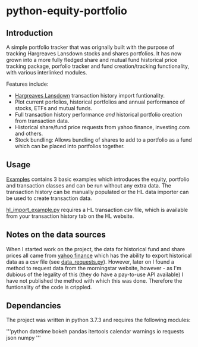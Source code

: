 # python-equity-portfolio
## Introduction
A simple portfolio tracker that was orignally built with the purpose of tracking Hargreaves Lansdown stocks and shares portfolios. It has now grown into a more fully fledged share and mutual fund historical price tracking package, porfolio tracker and fund creation/tracking functionality, with various interlinked modules. 

Features include:
* [Hargreaves Lansdown](hl.co.uk/) transaction history import funtionality.
* Plot current porfolios, historical portfolios and annual performance of stocks, ETFs and mutual funds.
* Full transaction history performance *and* historical portfolio creation from transaction data.
* Historical share/fund price requests from yahoo finance, investing.com and others. 
* Stock bundling: Allows bundling of shares to add to a portfolio as a fund which can be placed into portfolios together. 

## Usage

[Examples](https://github.com/wesleygaunt/python-equity-portfolio/blob/main/examples) contains 3 basic examples which introduces the equity, portfolio and transaction classes and can be run without any extra data. The transaction history can be manually populated or the HL data importer can be used to create transaction data.

[hl_import_example.py](https://github.com/wesleygaunt/python-equity-portfolio/blob/main/examples/hl_import_example.py) requires a HL transaction *csv* file, which is available from your transaction history tab on the HL website. 

## Notes on the data sources
When I started work on the project, the data for historical fund and share prices all came from [yahoo finance](https://uk.finance.yahoo.com/) which has the ability to export historical data as a csv file (see [data_requests.py](https://github.com/wesleygaunt/python-equity-portfolio/blob/main/modules/data_requests.py)). However, later on I found a method to request data from the morningstar website, however - as I'm dubious of the legality of this (they do have a pay-to-use API available) I have not published the method with which this was done. Therefore the funtionality of the code is crippled. 

## Dependancies 
The project was written in python 3.7.3 and requires the following modules:

'''python
datetime
bokeh
pandas
itertools 
calendar
warnings
io
requests
json
numpy
'''
